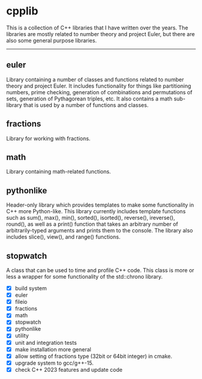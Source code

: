 # cpplib

This is a collection of C++ libraries that I have written over the years.
The libraries are mostly related to number theory and project Euler, but 
there are also some general purpose libraries.

---

## euler

Library containing a number of classes and functions related to number
theory and project Euler. It includes functionality for things like 
partitioning numbers, prime checking, generation of combinations and
permutations of sets, generation of Pythagorean triples, etc. It also
contains a math sub-library that is used by a number of functions and
classes.

## fractions

Library for working with fractions.

## math

Library containing math-related functions.

## pythonlike

Header-only library which provides templates to make some functionality in
C++ more Python-like. This library currently includes template functions such
as sum(), max(), min(), sorted(), isorted(), reverse(), ireverse(), round(),
as well as a print() function that takes an arbitrary number of arbitrarily-typed
arguments and prints them to the console. The library also includes slice(),
view(), and range() functions.

## stopwatch

A class that can be used to time and profile C++ code. This class is
more or less a wrapper for some functionality of the std::chrono library.

- [x]  build system
- [x]  euler
- [x]  fileio
- [x]  fractions
- [x]  math
- [x]  stopwatch
- [x]  pythonlike
- [x]  utility
- [x]  unit and integration tests
- [x]  make installation more general
- [x]  allow setting of fractions type (32bit or 64bit integer) in cmake.
- [x]  upgrade system to gcc/g++-15.
- [x]  check C++ 2023 features and update code
